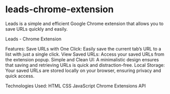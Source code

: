 
# leads-chrome-extension
Leads is a simple and efficient Google Chrome extension that allows you to save URLs quickly and easily.

Leads - Chrome Extension

Features:
    Save URLs with One Click: 
      Easily save the current tab’s URL to a list with just a single click.
    View Saved URLs: 
      Access your saved URLs from the extension popup.
    Simple and Clean UI: 
      A minimalistic design ensures that saving and retrieving URLs is quick and distraction-free.
    Local Storage: 
      Your saved URLs are stored locally on your browser, ensuring privacy and quick access.


Technologies Used:
    HTML
    CSS
    JavaScript
    Chrome Extensions API
